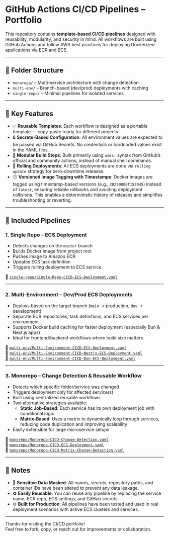 # GitHub Actions CI/CD Pipelines – Portfolio

This repository contains **template-based CI/CD pipelines** designed with reusability, modularity, and security in mind. All workflows are built using GitHub Actions and follow AWS best practices for deploying Dockerized applications via ECR and ECS.

---

## 📁 Folder Structure

- `monorepo/` – Multi-service architecture with change detection
- `multi-env/` – Branch-based (dev/prod) deployments with caching
- `single-repo/` – Minimal pipelines for isolated services

---

## 🔧 Key Features

- ✅ **Reusable Templates**: Each workflow is designed as a portable template — copy-paste ready for different projects.
- 🔒 **Secrets-Based Configuration**: All environment values are expected to be passed via GitHub Secrets. No credentials or hardcoded values exist in the YAML files.
- 🧱 **Modular Build Steps**: Built primarily using `uses:` syntax from GitHub’s official and community actions, instead of manual shell commands.
- 🔁 **Rolling Deployments**: All ECS deployments are done via `rolling update` strategy for zero-downtime releases.
- 🕒 **Versioned Image Tagging with Timestamps**: Docker images are tagged using timestamp-based versions (e.g., `20250808T152045`) instead of `latest`, ensuring reliable rollbacks and avoiding deployment collisions. This enables a deterministic history of releases and simplifies troubleshooting or reverting.

---

## 🚀 Included Pipelines

### 1. Single Repo – ECS Deployment

- Detects changes on the `master` branch
- Builds Docker image from project root
- Pushes image to Amazon ECR
- Updates ECS task definition
- Triggers rolling deployment to ECS service

📄 [`single-repo/Single-Repo-CICD-ECS-Deployment.yaml`](https://github.com/Shinigami368/ci-cd-pipelines-portfolio/blob/main/single-repo/Single-Repo-CICD-ECS-Deployment.yaml)

---

### 2. Multi-Environment – Dev/Prod ECS Deployments

- Deploys based on the target branch (`main` → production, `dev` → development)
- Separate ECR repositories, task definitions, and ECS services per environment
- Supports Docker build caching for faster deployment (especially Bun & Next.js apps)
- Ideal for frontend/backend workflows where build size matters

📄 [`multi-env/Multi-Environment-CICD-ECS-Deployment.yaml`](https://github.com/Shinigami368/ci-cd-pipelines-portfolio/blob/main/multi-env/Multi-Environment-CICD-ECS-Deployment.yaml)  
📄 [`multi-env/Multi-Environment-CICD-Nextjs-ECS-Deployment.yaml`](https://github.com/Shinigami368/ci-cd-pipelines-portfolio/blob/main/multi-env/Multi-Environment-CICD-Nextjs-ECS-Deployment.yaml)  
📄 [`multi-env/Multi-Environment-CICD-Bun-ECS-Deployment.yaml`](https://github.com/Shinigami368/ci-cd-pipelines-portfolio/blob/main/multi-env/Multi-Environment-CICD-Bun-ECS-Deployment.yaml)

---

### 3. Monorepo – Change Detection & Reusable Workflow

- Detects which specific folder/service was changed
- Triggers deployment only for affected service(s)
- Built using centralized reusable workflows
- Two alternative strategies available:
  - **Static Job-Based**: Each service has its own deployment job with conditional logic
  - **Matrix-Based**: Uses a matrix to dynamically loop through services, reducing code duplication and improving scalability
- Easily extensible for large microservice setups

📄 [`monorepo/Monorepo-CICD-Change-Detection.yaml`](https://github.com/Shinigami368/ci-cd-pipelines-portfolio/blob/main/monorepo/Monorepo-CICD-Change-Detection.yaml)  
📄 [`monorepo/Monorepo-CICD-ECS-Deployment.yaml`](https://github.com/Shinigami368/ci-cd-pipelines-portfolio/blob/main/monorepo/Monorepo-CICD-ECS-Deployment.yaml)  
📄 [`monorepo/Monorepo-CICD-Matrix-Change-Detection.yaml`](https://github.com/Shinigami368/ci-cd-pipelines-portfolio/blob/main/monorepo/Monorepo-CICD-Matrix-Change-Detection.yaml)

---

## 📌 Notes

- 🚫 **Sensitive Data Masked**: All names, secrets, repository paths, and container IDs have been altered to prevent any data leakage.
- ♻️ **Easily Reusable**: You can reuse any pipeline by replacing the service name, ECR repo, ECS settings, and GitHub secrets.
- ⚙️ **Built for Production**: All pipelines have been tested and used in real deployment scenarios with active ECS clusters and services.

---

Thanks for visiting the CI/CD portfolio!  
Feel free to fork, copy, or reach out for improvements or collaboration.
